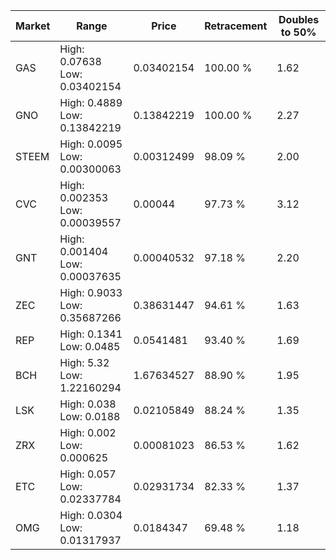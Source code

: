 | Market | Range | Price| Retracement | Doubles to 50% |
| --- | --- | --- | --- | --- |
| GAS | High: 0.07638<br />Low: 0.03402154 | 0.03402154 | 100.00 % | 1.62 |
| GNO | High: 0.4889<br />Low: 0.13842219 | 0.13842219 | 100.00 % | 2.27 |
| STEEM | High: 0.0095<br />Low: 0.00300063 | 0.00312499 | 98.09 % | 2.00 |
| CVC | High: 0.002353<br />Low: 0.00039557 | 0.00044 | 97.73 % | 3.12 |
| GNT | High: 0.001404<br />Low: 0.00037635 | 0.00040532 | 97.18 % | 2.20 |
| ZEC | High: 0.9033<br />Low: 0.35687266 | 0.38631447 | 94.61 % | 1.63 |
| REP | High: 0.1341<br />Low: 0.0485 | 0.0541481 | 93.40 % | 1.69 |
| BCH | High: 5.32<br />Low: 1.22160294 | 1.67634527 | 88.90 % | 1.95 |
| LSK | High: 0.038<br />Low: 0.0188 | 0.02105849 | 88.24 % | 1.35 |
| ZRX | High: 0.002<br />Low: 0.000625 | 0.00081023 | 86.53 % | 1.62 |
| ETC | High: 0.057<br />Low: 0.02337784 | 0.02931734 | 82.33 % | 1.37 |
| OMG | High: 0.0304<br />Low: 0.01317937 | 0.0184347 | 69.48 % | 1.18 |
